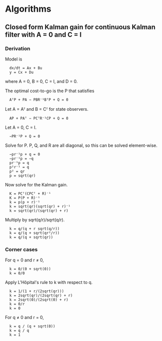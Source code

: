 # Algorithms

## Closed form Kalman gain for continuous Kalman filter with A = 0 and C = I

### Derivation

Model is

```
  dx/dt = Ax + Bu
  y = Cx + Du
```

where A = 0, B = 0, C = I, and D = 0.

The optimal cost-to-go is the P that satisfies

```
  AᵀP + PA − PBR⁻¹BᵀP + Q = 0
```

Let A = Aᵀ and B = Cᵀ for state observers.

```
  AP + PAᵀ − PCᵀR⁻¹CP + Q = 0
```

Let A = 0, C = I.

```
  −PR⁻¹P + Q = 0
```

Solve for P. P, Q, and R are all diagonal, so this can be solved element-wise.

```
  −pr⁻¹p + q = 0
  −pr⁻¹p = −q
  pr⁻¹p = q
  p²r⁻¹ = q
  p² = qr
  p = sqrt(qr)
```

Now solve for the Kalman gain.

```
  K = PCᵀ(CPCᵀ + R)⁻¹
  K = P(P + R)⁻¹
  k = p(p + r)⁻¹
  k = sqrt(qr)(sqrt(qr) + r)⁻¹
  k = sqrt(qr)/(sqrt(qr) + r)
```

Multiply by sqrt(q/r)/sqrt(q/r).

```
  k = q/(q + r sqrt(q/r))
  k = q/(q + sqrt(qr²/r))
  k = q/(q + sqrt(qr))
```

### Corner cases

For q = 0 and r ≠ 0,

```
  k = 0/(0 + sqrt(0))
  k = 0/0
```

Apply L'Hôpital's rule to k with respect to q.

```
  k = 1/(1 + r/(2sqrt(qr)))
  k = 2sqrt(qr)/(2sqrt(qr) + r)
  k = 2sqrt(0)/(2sqrt(0) + r)
  k = 0/r
  k = 0
```

For q ≠ 0 and r = 0,

```
  k = q / (q + sqrt(0))
  k = q / q
  k = 1
```
